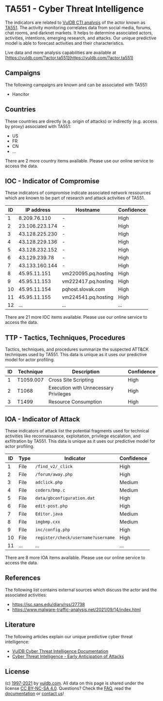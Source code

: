# TA551 - Cyber Threat Intelligence

The indicators are related to [VulDB CTI analysis](https://vuldb.com/?doc.cti) of the actor known as [TA551](https://vuldb.com/?actor.ta551). The activity monitoring correlates data from social media, forums, chat rooms, and darknet markets. It helps to determine associated actors, activities, intentions, emerging research, and attacks. Our unique predictive model is able to forecast activities and their characteristics.

Live data and more analysis capabilities are available at [https://vuldb.com/?actor.ta551](https://vuldb.com/?actor.ta551)

## Campaigns

The following campaigns are known and can be associated with TA551:

* Hancitor

## Countries

These countries are directly (e.g. origin of attacks) or indirectly (e.g. access by proxy) associated with TA551:

* US
* FR
* CN
* ...

There are 2 more country items available. Please use our online service to access the data.

## IOC - Indicator of Compromise

These indicators of compromise indicate associated network ressources which are known to be part of research and attack activities of TA551.

ID | IP address | Hostname | Confidence
-- | ---------- | -------- | ----------
1 | 8.209.76.110 | - | High
2 | 23.106.223.174 | - | High
3 | 43.128.225.230 | - | High
4 | 43.128.229.136 | - | High
5 | 43.128.232.152 | - | High
6 | 43.129.239.78 | - | High
7 | 43.133.160.144 | - | High
8 | 45.95.11.151 | vm220095.pq.hosting | High
9 | 45.95.11.153 | vm222417.pq.hosting | High
10 | 45.95.11.154 | pqhost.slovak.com | High
11 | 45.95.11.155 | vm224541.pq.hosting | High
12 | ... | ... | ...

There are 21 more IOC items available. Please use our online service to access the data.

## TTP - Tactics, Techniques, Procedures

Tactics, techniques, and procedures summarize the suspected ATT&CK techniques used by TA551. This data is unique as it uses our predictive model for actor profiling.

ID | Technique | Description | Confidence
-- | --------- | ----------- | ----------
1 | T1059.007 | Cross Site Scripting | High
2 | T1068 | Execution with Unnecessary Privileges | High
3 | T1499 | Resource Consumption | High

## IOA - Indicator of Attack

These indicators of attack list the potential fragments used for technical activities like reconnaissance, exploitation, privilege escalation, and exfiltration by TA551. This data is unique as it uses our predictive model for actor profiling.

ID | Type | Indicator | Confidence
-- | ---- | --------- | ----------
1 | File | `/find_v2/_click` | High
2 | File | `/forum/away.php` | High
3 | File | `adclick.php` | Medium
4 | File | `coders/bmp.c` | Medium
5 | File | `data/gbconfiguration.dat` | High
6 | File | `edit-post.php` | High
7 | File | `Editor.java` | Medium
8 | File | `imgbmp.cxx` | Medium
9 | File | `inc/config.php` | High
10 | File | `register/check/username?username` | High
11 | ... | ... | ...

There are 8 more IOA items available. Please use our online service to access the data.

## References

The following list contains external sources which discuss the actor and the associated activities:

* https://isc.sans.edu/diary/rss/27738
* https://www.malware-traffic-analysis.net/2021/09/14/index.html

## Literature

The following articles explain our unique predictive cyber threat intelligence:

* [VulDB Cyber Threat Intelligence Documentation](https://vuldb.com/?doc.cti)
* [Cyber Threat Intelligence - Early Anticipation of Attacks](https://www.scip.ch/en/?labs.20201022)

## License

(c) [1997-2021](https://vuldb.com/?doc.changelog) by [vuldb.com](https://vuldb.com/?doc.about). All data on this page is shared under the license [CC BY-NC-SA 4.0](https://creativecommons.org/licenses/by-nc-sa/4.0/). Questions? Check the [FAQ](https://vuldb.com/?doc.faq), read the [documentation](https://vuldb.com/?doc) or [contact us](https://vuldb.com/?contact)!
